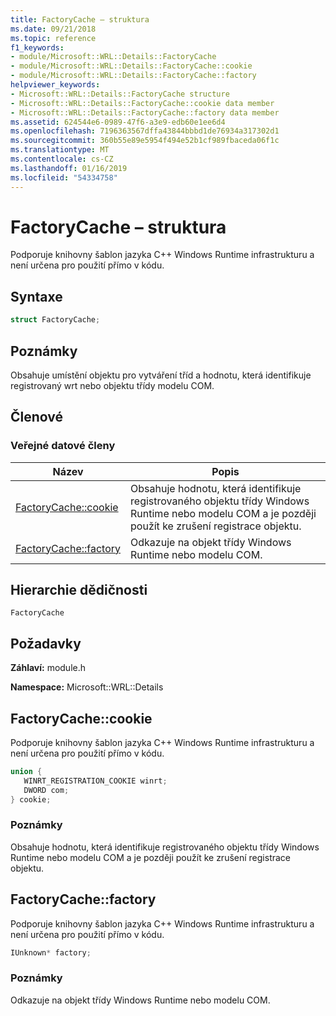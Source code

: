```yaml
---
title: FactoryCache – struktura
ms.date: 09/21/2018
ms.topic: reference
f1_keywords:
- module/Microsoft::WRL::Details::FactoryCache
- module/Microsoft::WRL::Details::FactoryCache::cookie
- module/Microsoft::WRL::Details::FactoryCache::factory
helpviewer_keywords:
- Microsoft::WRL::Details::FactoryCache structure
- Microsoft::WRL::Details::FactoryCache::cookie data member
- Microsoft::WRL::Details::FactoryCache::factory data member
ms.assetid: 624544e6-0989-47f6-a3e9-edb60e1ee6d4
ms.openlocfilehash: 7196363567dffa43844bbbd1de76934a317302d1
ms.sourcegitcommit: 360b55e89e5954f494e52b1cf989fbaceda06f1c
ms.translationtype: MT
ms.contentlocale: cs-CZ
ms.lasthandoff: 01/16/2019
ms.locfileid: "54334758"
---
```

# <a name="factorycache-structure"></a>FactoryCache – struktura

Podporuje knihovny šablon jazyka C++ Windows Runtime infrastrukturu a není určena pro použití přímo v kódu.

## <a name="syntax"></a>Syntaxe

```cpp
struct FactoryCache;
```

## <a name="remarks"></a>Poznámky

Obsahuje umístění objektu pro vytváření tříd a hodnotu, která identifikuje registrovaný wrt nebo objektu třídy modelu COM.

## <a name="members"></a>Členové

### <a name="public-data-members"></a>Veřejné datové členy

Název                              | Popis
--------------------------------- | ------------------------------------------------------------------------------------------------------------------------------
[FactoryCache::cookie](#cookie)   | Obsahuje hodnotu, která identifikuje registrovaného objektu třídy Windows Runtime nebo modelu COM a je později použít ke zrušení registrace objektu.
[FactoryCache::factory](#factory) | Odkazuje na objekt třídy Windows Runtime nebo modelu COM.

## <a name="inheritance-hierarchy"></a>Hierarchie dědičnosti

`FactoryCache`

## <a name="requirements"></a>Požadavky

**Záhlaví:** module.h

**Namespace:** Microsoft::WRL::Details

## <a name="cookie"></a>FactoryCache::cookie

Podporuje knihovny šablon jazyka C++ Windows Runtime infrastrukturu a není určena pro použití přímo v kódu.

```cpp
union {
   WINRT_REGISTRATION_COOKIE winrt;
   DWORD com;
} cookie;
```

### <a name="remarks"></a>Poznámky

Obsahuje hodnotu, která identifikuje registrovaného objektu třídy Windows Runtime nebo modelu COM a je později použít ke zrušení registrace objektu.

## <a name="factory"></a>FactoryCache::factory

Podporuje knihovny šablon jazyka C++ Windows Runtime infrastrukturu a není určena pro použití přímo v kódu.

```cpp
IUnknown* factory;
```

### <a name="remarks"></a>Poznámky

Odkazuje na objekt třídy Windows Runtime nebo modelu COM.
